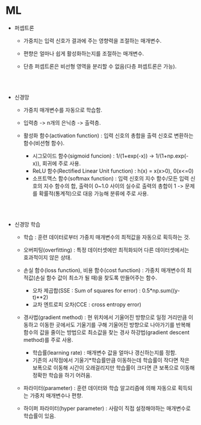 # ML

* 퍼셉트론

  * 가중치는 입력 신호가 결과에 주는 영향력을 조절하는 매개변수.

  * 편향은 얼마나 쉽게 활성화하는지를 조절하는 매개변수.

  * 단층 퍼셉트론은 비선형 영역을 분리할 수 없음(다층 퍼셉트론은 가능).
  
  <br>
  
  <br>

* 신경망

  * 가중치 매개변수를 자동으로 학습함.

  * 입력층 -> n개의 은닉층 -> 출력층.

  * 활성화 함수(activation function) : 입력 신호의 총합을 출력 신호로 변환하는 함수(비션형 함수).
    * 시그모이드 함수(sigmoid funcion) : 1/(1+exp(-x)) -> 1/(1+np.exp(-x)), 회귀에 주로 사용.
    * ReLU 함수(Rectified Linear Unit function) : h(x) = x(x>0), 0(x<=0)
    * 소프트맥스 함수(softmax function) : 입력 신호의 지수 함수/모든 입력 신호의 지수 함수의 합, 출력이 0~1.0 사이의 실수로 출력의 총합이 1 -> 문제를 확률적(통계적)으로 대응 가능해 분류에 주로 사용.

  <br><br>

* 신경망 학습

  * 학습 : 훈련 데이터로부터 가중치 매개변수의 최적값을 자동으로 획득하는 것.

  * 오버피팅(overfitting) : 특정 데이터셋에만 최적화되어 다른 데이터셋에서는 효과적이지 않은 상태.

  * 손실 함수(loss function), 비용 함수(cost function) : 가중치 매개변수의 최적값(손실 함수 값이 최소가 될 때)을 찾도록 만들어주는 함수.
    * 오차 제곱합(SSE : Sum of squares for error) : 0.5*np.sum((y-t)**2)
    * 교차 엔트로피 오차(CCE : cross entropy error)
  * 경사법(gradient method) : 현 위치에서 기울어진 방향으로 일정 거리만큼 이동하고 이동한 곳에서도 기울기를 구해 기울어진 방향으로 나아가기를 반복해 함수의 값을 줄이는 방법으로 최소값을 찾는 경사 하강법(gradient descent method)를 주로 사용.
    * 학습률(learning rate) : 매개변수 값을 얼마나 갱신하는지를 정함.
    * 기존의 시작점에서 기울기*학습률만큼 이동하는데 학습률이 작다면 작은 보폭으로 이동해 시간이 오래걸리지만 학습률이 크다면 큰 보폭으로 이동해 정확한 학습을 하기 어려움.
  * 파라미터(parameter) : 훈련 데이터와 학습 알고리즘에 의해 자동으로 획득되는 가중치 매개변수나 편향.
  * 하이퍼 파라미터(hyper parameter) : 사람이 직접 설정해야하는 매개변수로 학습률이 있음.

